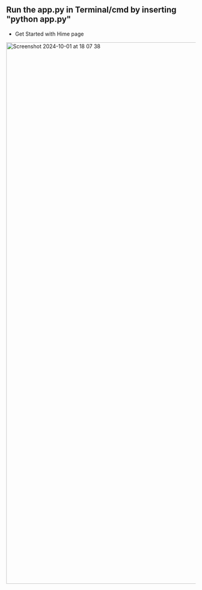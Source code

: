## Run the app.py in Terminal/cmd by inserting "python app.py"

* Get Started with Hime page

<img width="1439" alt="Screenshot 2024-10-01 at 18 07 38" src="https://github.com/user-attachments/assets/01a4dd8b-1bdd-4a4c-a698-48130ac614e7">
